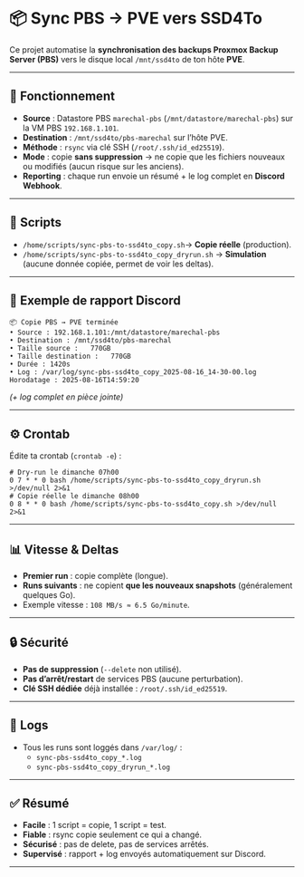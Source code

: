 # 📦 Sync PBS → PVE vers SSD4To

Ce projet automatise la **synchronisation des backups Proxmox Backup Server (PBS)** vers le disque local `/mnt/ssd4to` de ton hôte **PVE**.

---

## 🚀 Fonctionnement

- **Source** : Datastore PBS `marechal-pbs` (`/mnt/datastore/marechal-pbs`) sur la VM PBS `192.168.1.101`.
- **Destination** : `/mnt/ssd4to/pbs-marechal` sur l’hôte PVE.
- **Méthode** : `rsync` via clé SSH (`/root/.ssh/id_ed25519`).
- **Mode** : copie **sans suppression** → ne copie que les fichiers nouveaux ou modifiés (aucun risque sur les anciens).
- **Reporting** : chaque run envoie un résumé + le log complet en **Discord Webhook**.

---

## 📂 Scripts

- `/home/scripts/sync-pbs-to-ssd4to_copy.sh`→ **Copie réelle** (production).
- `/home/scripts/sync-pbs-to-ssd4to_copy_dryrun.sh`
  → **Simulation** (aucune donnée copiée, permet de voir les deltas).

---

## 📝 Exemple de rapport Discord

```
📦 Copie PBS → PVE terminée
• Source : 192.168.1.101:/mnt/datastore/marechal-pbs
• Destination : /mnt/ssd4to/pbs-marechal
• Taille source :   770GB
• Taille destination :   770GB
• Durée : 1420s
• Log : /var/log/sync-pbs-ssd4to_copy_2025-08-16_14-30-00.log
Horodatage : 2025-08-16T14:59:20
```

*(+ log complet en pièce jointe)*

---

## ⚙️ Crontab

Édite ta crontab (`crontab -e`) :

```cron
# Dry-run le dimanche 07h00
0 7 * * 0 bash /home/scripts/sync-pbs-to-ssd4to_copy_dryrun.sh >/dev/null 2>&1
# Copie réelle le dimanche 08h00
0 8 * * 0 bash /home/scripts/sync-pbs-to-ssd4to_copy.sh >/dev/null 2>&1
```

---

## 📊 Vitesse & Deltas

- **Premier run** : copie complète (longue).
- **Runs suivants** : ne copient **que les nouveaux snapshots** (généralement quelques Go).
- Exemple vitesse : `108 MB/s ≈ 6.5 Go/minute`.

---

## 🔒 Sécurité

- **Pas de suppression** (`--delete` non utilisé).
- **Pas d’arrêt/restart** de services PBS (aucune perturbation).
- **Clé SSH dédiée** déjà installée : `/root/.ssh/id_ed25519`.

---

## 📁 Logs

- Tous les runs sont loggés dans `/var/log/` :
  - `sync-pbs-ssd4to_copy_*.log`
  - `sync-pbs-ssd4to_copy_dryrun_*.log`

---

## ✅ Résumé

- **Facile** : 1 script = copie, 1 script = test.
- **Fiable** : rsync copie seulement ce qui a changé.
- **Sécurisé** : pas de delete, pas de services arrêtés.
- **Supervisé** : rapport + log envoyés automatiquement sur Discord.

---
